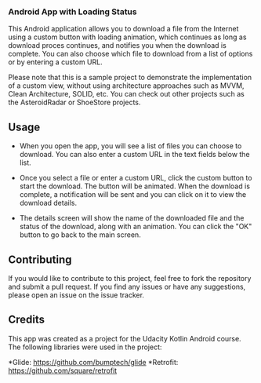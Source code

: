 ### Android App with Loading Status

This Android application allows you to download a file from the Internet using a custom button with loading animation, which continues as long as download proces continues, and notifies you when the download is complete.
You can also choose which file to download from a list of options or by entering a custom URL.

Please note that this is a sample project to demonstrate the implementation of a custom view, without using architecture approaches such as MVVM, Clean Architecture, SOLID, etc. You can check out other projects such as the AsteroidRadar or ShoeStore projects.


## Usage
* When you open the app, you will see a list of files you can choose to download. You can also enter a custom URL in the text fields below the list.

* Once you select a file or enter a custom URL, click the custom button to start the download. The button will be animated. When the download is complete, a notification will be sent and you can click on it to view the download details.

* The details screen will show the name of the downloaded file and the status of the download, along with an animation. You can click the "OK" button to go back to the main screen.

## Contributing
If you would like to contribute to this project, feel free to fork the repository and submit a pull request. If you find any issues or have any suggestions, please open an issue on the issue tracker.

## Credits
This app was created as a project for the Udacity Kotlin Android course. The following libraries were used in the project:

*Glide: https://github.com/bumptech/glide
*Retrofit: https://github.com/square/retrofit
